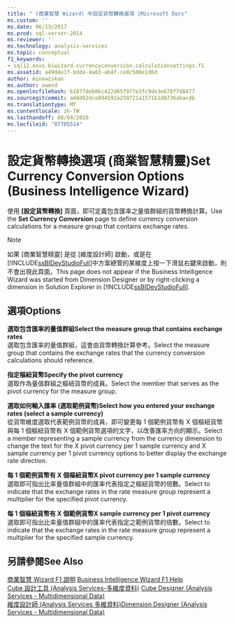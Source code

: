 ```yaml
---
title: " (商業智慧 Wizard) 中設定貨幣轉換選項 |Microsoft Docs"
ms.custom: ''
ms.date: 06/13/2017
ms.prod: sql-server-2014
ms.reviewer: ''
ms.technology: analysis-services
ms.topic: conceptual
f1_keywords:
- sql12.asvs.biwizard.currencyconversion.calculationsettings.f1
ms.assetid: a49d4e1f-bdda-4a83-ab4f-ce8c500e1d6d
author: minewiskan
ms.author: owend
ms.openlocfilehash: 61877deb0bc422d65f977e3fc9de3e678f7d8477
ms.sourcegitcommit: ad4d92dce894592a259721a1571b1d8736abacdb
ms.translationtype: MT
ms.contentlocale: zh-TW
ms.lasthandoff: 08/04/2020
ms.locfileid: "87705514"
---
```

# <a name="set-currency-conversion-options-business-intelligence-wizard"></a><span data-ttu-id="a1b9a-102">設定貨幣轉換選項 (商業智慧精靈)</span><span class="sxs-lookup"><span data-stu-id="a1b9a-102">Set Currency Conversion Options (Business Intelligence Wizard)</span></span>
  <span data-ttu-id="a1b9a-103">使用 **[設定貨幣轉換]** 頁面，即可定義包含匯率之量值群組的貨幣轉換計算。</span><span class="sxs-lookup"><span data-stu-id="a1b9a-103">Use the **Set Currency Conversion** page to define currency conversion calculations for a measure group that contains exchange rates.</span></span>  
  
> [!NOTE]  
>  <span data-ttu-id="a1b9a-104">如果 [商業智慧精靈] 是從 [維度設計師] 啟動，或是在 [!INCLUDE[ssBIDevStudioFull](../includes/ssbidevstudiofull-md.md)]中方案總管的某維度上按一下滑鼠右鍵來啟動，則不會出現此頁面。</span><span class="sxs-lookup"><span data-stu-id="a1b9a-104">This page does not appear if the Business Intelligence Wizard was started from Dimension Designer or by right-clicking a dimension in Solution Explorer in [!INCLUDE[ssBIDevStudioFull](../includes/ssbidevstudiofull-md.md)].</span></span>  
  
## <a name="options"></a><span data-ttu-id="a1b9a-105">選項</span><span class="sxs-lookup"><span data-stu-id="a1b9a-105">Options</span></span>  
 <span data-ttu-id="a1b9a-106">**選取包含匯率的量值群組**</span><span class="sxs-lookup"><span data-stu-id="a1b9a-106">**Select the measure group that contains exchange rates**</span></span>  
 <span data-ttu-id="a1b9a-107">選取包含匯率的量值群組，這會由貨幣轉換計算參考。</span><span class="sxs-lookup"><span data-stu-id="a1b9a-107">Select the measure group that contains the exchange rates that the currency conversion calculations should reference.</span></span>  
  
 <span data-ttu-id="a1b9a-108">**指定樞紐貨幣**</span><span class="sxs-lookup"><span data-stu-id="a1b9a-108">**Specify the pivot currency**</span></span>  
 <span data-ttu-id="a1b9a-109">選取作為量值群組之樞紐貨幣的成員。</span><span class="sxs-lookup"><span data-stu-id="a1b9a-109">Select the member that serves as the pivot currency for the measure group.</span></span>  
  
 <span data-ttu-id="a1b9a-110">**選取如何輸入匯率 (選取範例貨幣)**</span><span class="sxs-lookup"><span data-stu-id="a1b9a-110">**Select how you entered your exchange rates (select a sample currency)**</span></span>  
 <span data-ttu-id="a1b9a-111">從貨幣維度選取代表範例貨幣的成員，即可變更每 1 個範例貨幣有 X 個樞紐貨幣與每 1 個樞紐貨幣有 X 個範例貨幣選項的文字，以改善匯率方向的顯示。</span><span class="sxs-lookup"><span data-stu-id="a1b9a-111">Select a member representing a sample currency from the currency dimension to change the text for the X pivot currency per 1 sample currency and X sample currency per 1 pivot currency options to better display the exchange rate direction.</span></span>  
  
 <span data-ttu-id="a1b9a-112">**每 1 個範例貨幣有 X 個樞紐貨幣**</span><span class="sxs-lookup"><span data-stu-id="a1b9a-112">**X pivot currency per 1 sample currency**</span></span>  
 <span data-ttu-id="a1b9a-113">選取即可指出比率量值群組中的匯率代表指定之樞紐貨幣的倍數。</span><span class="sxs-lookup"><span data-stu-id="a1b9a-113">Select to indicate that the exchange rates in the rate measure group represent a multiplier for the specified pivot currency.</span></span>  
  
 <span data-ttu-id="a1b9a-114">**每 1 個樞紐貨幣有 X 個範例貨幣**</span><span class="sxs-lookup"><span data-stu-id="a1b9a-114">**X sample currency per 1 pivot currency**</span></span>  
 <span data-ttu-id="a1b9a-115">選取即可指出比率量值群組中的匯率代表指定之範例貨幣的倍數。</span><span class="sxs-lookup"><span data-stu-id="a1b9a-115">Select to indicate that the exchange rates in the rate measure group represent a multiplier for the specified sample currency.</span></span>  
  
## <a name="see-also"></a><span data-ttu-id="a1b9a-116">另請參閱</span><span class="sxs-lookup"><span data-stu-id="a1b9a-116">See Also</span></span>  
 <span data-ttu-id="a1b9a-117">[商業智慧 Wizard F1 說明](business-intelligence-wizard-f1-help.md) </span><span class="sxs-lookup"><span data-stu-id="a1b9a-117">[Business Intelligence Wizard F1 Help](business-intelligence-wizard-f1-help.md) </span></span>  
 <span data-ttu-id="a1b9a-118">[Cube 設計工具 &#40;Analysis Services-多維度資料&#41;](cube-designer-analysis-services-multidimensional-data.md) </span><span class="sxs-lookup"><span data-stu-id="a1b9a-118">[Cube Designer &#40;Analysis Services - Multidimensional Data&#41;](cube-designer-analysis-services-multidimensional-data.md) </span></span>  
 [<span data-ttu-id="a1b9a-119">維度設計師 &#40;Analysis Services 多維資料&#41;</span><span class="sxs-lookup"><span data-stu-id="a1b9a-119">Dimension Designer &#40;Analysis Services - Multidimensional Data&#41;</span></span>](dimension-designer-analysis-services-multidimensional-data.md)  
  
  
